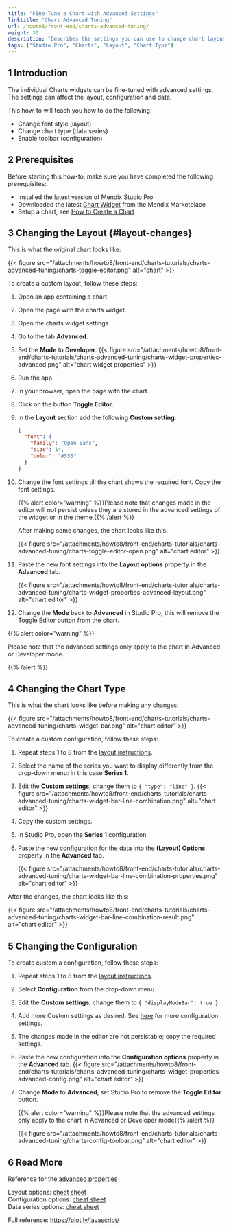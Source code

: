 ```yaml
---
title: "Fine-Tune a Chart with Advanced Settings"
linktitle: "Chart Advanced Tuning"
url: /howto8/front-end/charts-advanced-tuning/
weight: 30
description: "Describes the settings you can use to change chart layouts and types"
tags: ["Studio Pro", "Charts", "Layout", "Chart Type"]
---
```


## 1 Introduction

The individual Charts widgets can be fine-tuned with advanced settings. The settings can affect the layout, configuration and data.

This how-to will teach you how to do the following:  

* Change font style (layout)
* Change chart type (data series)
* Enable toolbar (configuration)

## 2 Prerequisites

Before starting this how-to, make sure you have completed the following prerequisites:

* Installed the latest version of Mendix Studio Pro
* Downloaded the latest [Chart Widget](/appstore/widgets/charts/) from the Mendix Marketplace
* Setup a chart, see [How to Create a Chart](/howto8/front-end/charts-basic-create/)

## 3 Changing the Layout {#layout-changes}

This is what the original chart looks like:

{{< figure src="/attachments/howto8/front-end/charts-tutorials/charts-advanced-tuning/charts-toggle-editor.png" alt="chart" >}}

To create a custom layout, follow these steps:

1. Open an app containing a chart.
2. Open the page with the charts widget.
3. Open the charts widget settings.
4. Go to the tab **Advanced**.
5. Set the **Mode** to **Developer**.
    {{< figure src="/attachments/howto8/front-end/charts-tutorials/charts-advanced-tuning/charts-widget-properties-advanced.png" alt="chart widget properties" >}}
6. Run the app.
7. In your browser, open the page with the chart.
8. Click on the button **Toggle Editor**.
9. In the **Layout** section add the following **Custom setting**:

    ```json
    {
      "font": {
        "family": "Open Sans",
        "size": 14,
        "color": "#555"
      }
    }
    ```

10. Change the font settings till the chart shows the required font. Copy the font settings.

    {{% alert color="warning" %}}Please note that changes made in the editor will not persist unless they are stored in the advanced settings of the widget or in the theme.{{% /alert %}}

    After making some changes, the chart looks like this:

    {{< figure src="/attachments/howto8/front-end/charts-tutorials/charts-advanced-tuning/charts-toggle-editor-open.png" alt="chart editor" >}}

11. Paste the new font settings into the **Layout options** property in the **Advanced** tab.

    {{< figure src="/attachments/howto8/front-end/charts-tutorials/charts-advanced-tuning/charts-widget-properties-advanced-layout.png" alt="chart editor" >}}

12. Change the **Mode** back to **Advanced** in Studio Pro, this will remove the Toggle Editor button from the chart.  

{{% alert color="warning" %}}

Please note that the advanced settings only apply to the chart in Advanced or Developer mode.

{{% /alert %}}

## 4 Changing the Chart Type

This is what the chart looks like before making any changes:

{{< figure src="/attachments/howto8/front-end/charts-tutorials/charts-advanced-tuning/charts-widget-bar.png" alt="chart editor" >}}

To create a custom configuration, follow these steps:

1. Repeat steps 1 to 8 from the [layout instructions](#layout-changes).
2. Select the name of the series you want to display differently from the drop-down menu: in this case **Series 1**.
3. Edit the **Custom settings**; change them to `{ "type": "line" }`.
    {{< figure src="/attachments/howto8/front-end/charts-tutorials/charts-advanced-tuning/charts-widget-bar-line-combination.png" alt="chart editor" >}}
4. Copy the custom settings.
5. In Studio Pro, open the **Series 1** configuration.
6. Paste the new configuration for the data into the **(Layout) Options** property in the **Advanced** tab.

    {{< figure src="/attachments/howto8/front-end/charts-tutorials/charts-advanced-tuning/charts-widget-bar-line-combination-properties.png" alt="chart editor" >}}

After the changes, the chart looks like this:

{{< figure src="/attachments/howto8/front-end/charts-tutorials/charts-advanced-tuning/charts-widget-bar-line-combination-result.png" alt="chart editor" >}}

## 5 Changing the Configuration 

To create custom a configuration, follow these steps:

1. Repeat steps 1 to 8 from the [layout instructions](#layout-changes).
2. Select **Configuration** from the drop-down menu.
3. Edit the **Custom settings**, change them to `{ "displayModeBar": true }`.
4. Add more Custom settings as desired. See [here](https://plot.ly/javascript/configuration-options/) for more configuration settings.
5. The changes made in the editor are not persistable; copy the required settings.
6. Paste the new configuration into the **Configuration options** property in the **Advanced** tab.
    {{< figure src="/attachments/howto8/front-end/charts-tutorials/charts-advanced-tuning/charts-widget-properties-advanced-config.png" alt="chart editor" >}}
7. Change **Mode** to **Advanced**, set Studio Pro to remove the **Toggle Editor** button.

    {{% alert color="warning" %}}Please note that the advanced settings only apply to the chart in Advanced or Developer mode{{% /alert %}}

    {{< figure src="/attachments/howto8/front-end/charts-tutorials/charts-advanced-tuning/charts-config-toolbar.png" alt="chart editor" >}}

## 6 Read More

Reference for the [advanced properties](/refguide8/charts-configuration/#advanced)

Layout options: [cheat sheet](/refguide8/charts-advanced-cheat-sheet/#layout-all)  
Configuration options: [cheat sheet](/refguide8/charts-advanced-cheat-sheet/#config-options)  
Data series options: [cheat sheet](/refguide8/charts-advanced-cheat-sheet/#data-series)  

Full reference: https://plot.ly/javascript/
